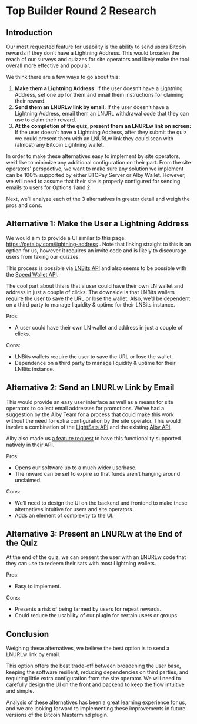 # Top Builder Round 2 Research

## Introduction

Our most requested feature for usability is the ability to send users Bitcoin rewards if they don’t have a Lightning Address. This would broaden the reach of our surveys and quizzes for site operators and likely make the tool overall more effective and popular.

We think there are a few ways to go about this:

1. **Make them a Lightning Address:** If the user doesn’t have a Lightning Address, set one up for them and email them instructions for claiming their reward.
2. **Send them an LNURLw link by email:** If the user doesn’t have a Lightning Address, email them an LNURL withdrawal code that they can use to claim their reward.
3. **At the completion of the quiz, present them an LNURLw link on screen:** If the user doesn’t have a Lightning Address, after they submit the quiz we could present them with an LNURLw link they could scan with (almost) any Bitcoin Lightning wallet.

In order to make these alternatives easy to implement by site operators, we’d like to minimize any additional configuration on their part. From the site operators' perspective, we want to make sure any solution we implement can be 100% supported by either BTCPay Server or Alby Wallet. However, we will need to assume that their site is properly configured for sending emails to users for Options 1 and 2.

Next, we’ll analyze each of the 3 alternatives in greater detail and weigh the pros and cons.

## Alternative 1: Make the User a Lightning Address
We would aim to provide a UI similar to this page: https://getalby.com/lightning-address .  Note that linking straight to this is an option for us, however it requires an invite code and is likely to discourage users from taking our quizzes.

This process is possible via [LNBits API](https://legend.lnbits.com/docs#/usermanager/Create_wallet_for_user_usermanager_api_v1_wallets_post) and also seems to be possible with the [Speed Wallet API](https://www.speed.dev/docs/receive-payments/payment-addresses/create-a-payment-address). 

The cool part about this is that a user could have their own LN wallet and address in just a couple of clicks. The downside is that LNBits wallets require the user to save the URL or lose the wallet.   Also, we’d be dependent on a third party to manage liquidity & uptime for their LNBits instance.

Pros:
- A user could have their own LN wallet and address in just a couple of clicks.

Cons:
- LNBits wallets require the user to save the URL or lose the wallet.
- Dependence on a third party to manage liquidity & uptime for their LNBits instance.

## Alternative 2: Send an LNURLw Link by Email

This would provide an easy user interface as well as a means for site operators to collect email addresses for promotions. We’ve had a suggestion by the Alby Team for a process that could make this work without the need for extra configuration by the site operator. This would involve a combination of the [LightSats API](https://lightsats.github.io/Lightsats-API-docs/#create-a-tip-tip-group) and the existing [Alby API](https://guides.getalby.com/developer-guide/v/alby-wallet-api/reference/api-reference/payments).

Alby also made us [a feature request](https://feedback.getalby.com/-request-a-feature/posts/allow-for-lnurl-withdraw-voucher-creation) to have this functionality supported natively in their API.

Pros:
- Opens our software up to a much wider userbase.
- The reward can be set to expire so that funds aren’t hanging around unclaimed.

Cons:
- We’ll need to design the UI on the backend and frontend to make these alternatives intuitive for users and site operators.
- Adds an element of complexity to the UI.

## Alternative 3: Present an LNURLw at the End of the Quiz

At the end of the quiz, we can present the user with an LNURLw code that they can use to redeem their sats with most Lightning wallets.

Pros:
- Easy to implement.

Cons:
- Presents a risk of being farmed by users for repeat rewards.
- Could reduce the usability of our plugin for certain users or groups.

## Conclusion

Weighing these alternatives, we believe the best option is to send a LNURLw link by email. 

This option offers the best trade-off between broadening the user base, keeping the software resilient, reducing dependencies on third parties, and requiring little extra configuration from the site operator. We will need to carefully design the UI on the front and backend to keep the flow intuitive and simple.

Analysis of these alternatives has been a great learning experience for us, and we are looking forward to implementing these improvements in future versions of the Bitcoin Mastermind plugin.

